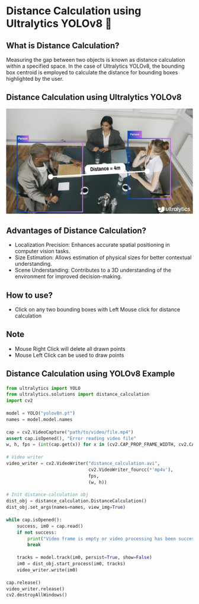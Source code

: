 # Distance Calculation using Ultralytics YOLOv8 🚀

## What is Distance Calculation?

Measuring the gap between two objects is known as distance calculation within a specified space. In the case of Ultralytics YOLOv8, the bounding box centroid is employed to calculate the distance for bounding boxes highlighted by the user.

## Distance Calculation using Ultralytics YOLOv8

![alt text](image.png)

## Advantages of Distance Calculation?

* Localization Precision: Enhances accurate spatial positioning in computer vision tasks.
* Size Estimation: Allows estimation of physical sizes for better contextual understanding.
* Scene Understanding: Contributes to a 3D understanding of the environment for improved decision-making.

## How to use?

* Click on any two bounding boxes with Left Mouse click for distance calculation

## Note 

* Mouse Right Click will delete all drawn points
* Mouse Left Click can be used to draw points

## Distance Calculation using YOLOv8 Example

```python
from ultralytics import YOLO
from ultralytics.solutions import distance_calculation
import cv2

model = YOLO("yolov8n.pt")
names = model.model.names

cap = cv2.VideoCapture("path/to/video/file.mp4")
assert cap.isOpened(), "Error reading video file"
w, h, fps = (int(cap.get(x)) for x in (cv2.CAP_PROP_FRAME_WIDTH, cv2.CAP_PROP_FRAME_HEIGHT, cv2.CAP_PROP_FPS))

# Video writer
video_writer = cv2.VideoWriter("distance_calculation.avi",
                               cv2.VideoWriter_fourcc(*'mp4v'),
                               fps,
                               (w, h))

# Init distance-calculation obj
dist_obj = distance_calculation.DistanceCalculation()
dist_obj.set_args(names=names, view_img=True)

while cap.isOpened():
    success, im0 = cap.read()
    if not success:
        print("Video frame is empty or video processing has been successfully completed.")
        break

    tracks = model.track(im0, persist=True, show=False)
    im0 = dist_obj.start_process(im0, tracks)
    video_writer.write(im0)

cap.release()
video_writer.release()
cv2.destroyAllWindows()
